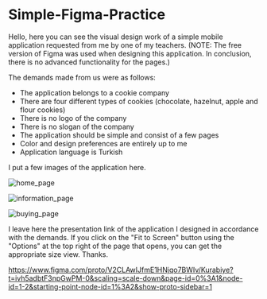 # Simple-Figma-Practice

Hello, here you can see the visual design work of a simple mobile application requested from me by one of my teachers. 
(NOTE: The free version of Figma was used when designing this application. In conclusion, there is no advanced functionality for the pages.)

The demands made from us were as follows:
- The application belongs to a cookie company
- There are four different types of cookies (chocolate, hazelnut, apple and flour cookies)
- There is no logo of the company
- There is no slogan of the company
- The application should be simple and consist of a few pages
- Color and design preferences are entirely up to me
- Application language is Turkish

I put a few images of the application here.

![home_page](https://github.com/ProfUgur/Simple-Figma-Practice/assets/148859613/34273c02-1459-4b52-bbc6-e1d831df8ecf)

![information_page](https://github.com/ProfUgur/Simple-Figma-Practice/assets/148859613/a00685e5-6e60-40c0-8b7e-254971112ba1)

![buying_page](https://github.com/ProfUgur/Simple-Figma-Practice/assets/148859613/fc75ac34-9624-4d4c-bc1d-56041a62dc67)

I leave here the presentation link of the application I designed in accordance with the demands. If you click on the "Fit to Screen" button using the "Options" at the top right of the page that opens, you can get the appropriate size view. Thanks.

https://www.figma.com/proto/V2CLAwIJfmE1HNjqo7BWIv/Kurabiye?t=ivh5adbtF3npGwPM-0&scaling=scale-down&page-id=0%3A1&node-id=1-2&starting-point-node-id=1%3A2&show-proto-sidebar=1
